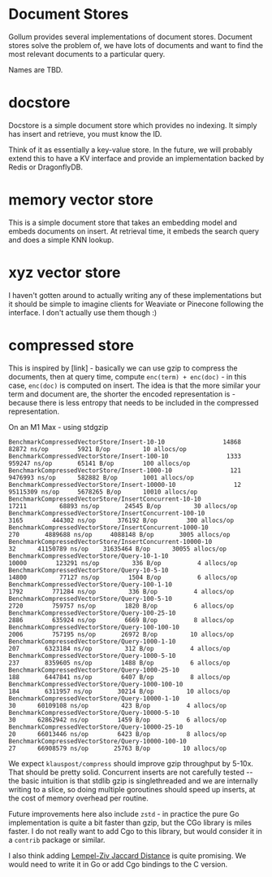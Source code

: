 # Document Stores

Gollum provides several implementations of document stores. Document stores solve the problem of, we have lots of documents and want to find the most relevant documents to a particular query.

Names are TBD.

# docstore

Docstore is a simple document store which provides no indexing. It simply has insert and retrieve, you must know the ID. 

Think of it as essentially a key-value store. In the future, we will probably extend this to have a KV interface and provide an implementation backed by Redis or DragonflyDB.

# memory vector store

This is a simple document store that takes an embedding model and embeds documents on insert. At retrieval time, it embeds the search query and does a simple KNN lookup.

# xyz vector store

I haven't gotten around to actually writing any of these implementations but it should be simple to imagine clients for Weaviate or Pinecone following the interface. I don't actually use them though :) 



# compressed store

This is inspired by [link] - basically we can use gzip to compress the documents, then at query time, compute `enc(term) + enc(doc)` - in this case, `enc(doc)` is computed on insert. The idea is that the more similar your term and document are, the shorter the encoded representation is - because there is less entropy that needs to be included in the compressed representation. 


On an M1 Max - using stdgzip 

```
BenchmarkCompressedVectorStore/Insert-10-10         	   14868	     82872 ns/op	    5921 B/op	      10 allocs/op
BenchmarkCompressedVectorStore/Insert-100-10        	    1333	    959247 ns/op	   65141 B/op	     100 allocs/op
BenchmarkCompressedVectorStore/Insert-1000-10       	     121	   9476993 ns/op	  582882 B/op	    1001 allocs/op
BenchmarkCompressedVectorStore/Insert-10000-10      	      12	  95115309 ns/op	 5678265 B/op	   10010 allocs/op
BenchmarkCompressedVectorStore/InsertConcurrent-10-10         	   17211	     68893 ns/op	   24545 B/op	      30 allocs/op
BenchmarkCompressedVectorStore/InsertConcurrent-100-10        	    3165	    444302 ns/op	  376192 B/op	     300 allocs/op
BenchmarkCompressedVectorStore/InsertConcurrent-1000-10       	     270	   4889688 ns/op	 4088148 B/op	    3005 allocs/op
BenchmarkCompressedVectorStore/InsertConcurrent-10000-10      	      32	  41150789 ns/op	31635464 B/op	   30055 allocs/op
BenchmarkCompressedVectorStore/Query-10-1-10                  	   10000	    123291 ns/op	     336 B/op	       4 allocs/op
BenchmarkCompressedVectorStore/Query-10-5-10                  	   14800	     77127 ns/op	    1504 B/op	       6 allocs/op
BenchmarkCompressedVectorStore/Query-100-1-10                 	    1792	    771284 ns/op	     336 B/op	       4 allocs/op
BenchmarkCompressedVectorStore/Query-100-5-10                 	    2720	    759757 ns/op	    1820 B/op	       6 allocs/op
BenchmarkCompressedVectorStore/Query-100-25-10                	    2886	    635924 ns/op	    6669 B/op	       8 allocs/op
BenchmarkCompressedVectorStore/Query-100-100-10               	    2006	    757195 ns/op	   26972 B/op	      10 allocs/op
BenchmarkCompressedVectorStore/Query-1000-1-10                	     207	   6323184 ns/op	     312 B/op	       4 allocs/op
BenchmarkCompressedVectorStore/Query-1000-5-10                	     237	   8359605 ns/op	    1488 B/op	       6 allocs/op
BenchmarkCompressedVectorStore/Query-1000-25-10               	     188	   6447841 ns/op	    6407 B/op	       8 allocs/op
BenchmarkCompressedVectorStore/Query-1000-100-10              	     184	   6311957 ns/op	   30214 B/op	      10 allocs/op
BenchmarkCompressedVectorStore/Query-10000-1-10               	      30	  60109108 ns/op	     423 B/op	       4 allocs/op
BenchmarkCompressedVectorStore/Query-10000-5-10               	      30	  62862942 ns/op	    1459 B/op	       6 allocs/op
BenchmarkCompressedVectorStore/Query-10000-25-10              	      20	  66013446 ns/op	    6423 B/op	       8 allocs/op
BenchmarkCompressedVectorStore/Query-10000-100-10             	      27	  66908579 ns/op	   25763 B/op	      10 allocs/op
```

We expect `klauspost/compress` should improve gzip throughput by 5-10x. That should be pretty solid. Concurrent inserts are not carefully tested -- the basic intuition is that stdlib gzip is singlethreaded and we are internally writing to a slice, so doing multiple goroutines should speed up inserts, at the cost of memory overhead per routine.  

Future improvements here also include `zstd` - in practice the pure Go implementation is quite a bit faster than gzip, but the CGo library is miles faster. I do not really want to add Cgo to this library, but would consider it in a `contrib` package or similar.

I also think adding [Lempel-Ziv Jaccard Distance](https://arxiv.org/pdf/1708.03346.pdf) is quite promising. We would need to write it in Go or add Cgo bindings to the C version. 